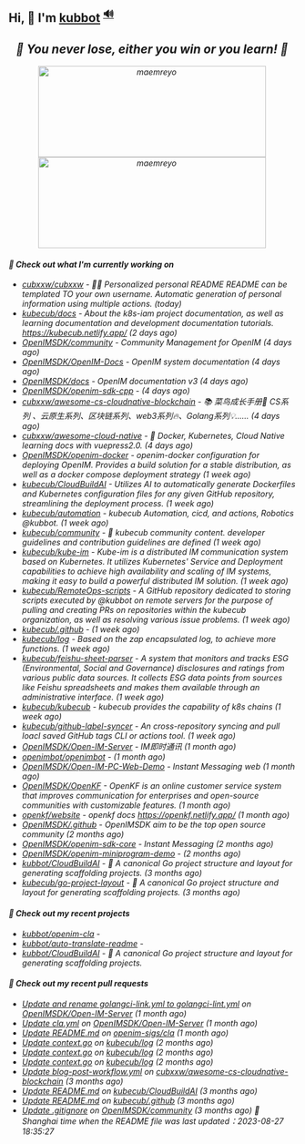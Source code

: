 ## Hi, 👋  I'm <a href="https://github.com/kubbot" target="_blank">kubbot</a> <sup><a href="https://nsddd.top" />🔊</a></sup>

<h2 align="center"><em>🌟 You never lose, either you win or you learn!<em> 💪</h2>

<p align="center">
	<img src="https://github-readme-stats.vercel.app/api?username=kubbot&theme=dracula&show_icons=true" alt="maemreyo" width="400" height="160" />
	<img src="http://github-readme-streak-stats.herokuapp.com?user=kubbot&theme=dracula&hide_border=false" alt="maemreyo" width="400" height="160"/>
</p>

</p>

#### 👷 Check out what I'm currently working on

- [cubxxw/cubxxw](https://github.com/cubxxw/cubxxw) - 🏄‍♂️ Personalized personal README README can be templated TO your own username. Automatic generation of personal information using multiple actions.    (today)
- [kubecub/docs](https://github.com/kubecub/docs) - About the k8s-iam project documentation, as well as learning documentation and development documentation tutorials. https://kubecub.netlify.app/ (2 days ago)
- [OpenIMSDK/community](https://github.com/OpenIMSDK/community) - Community Management for OpenIM (4 days ago)
- [OpenIMSDK/OpenIM-Docs](https://github.com/OpenIMSDK/OpenIM-Docs) - OpenIM system documentation (4 days ago)
- [OpenIMSDK/docs](https://github.com/OpenIMSDK/docs) - OpenIM documentation v3 (4 days ago)
- [OpenIMSDK/openim-sdk-cpp](https://github.com/OpenIMSDK/openim-sdk-cpp) -  (4 days ago)
- [cubxxw/awesome-cs-cloudnative-blockchain](https://github.com/cubxxw/awesome-cs-cloudnative-blockchain) - 📚 菜鸟成长手册🚀  CS系列 、云原生系列、区块链系列、web3系列🔥、Golang系列💡...... (4 days ago)
- [cubxxw/awesome-cloud-native](https://github.com/cubxxw/awesome-cloud-native) - 🐋 Docker, Kubernetes, Cloud Native learning docs with vuepress2.0.    (4 days ago)
- [OpenIMSDK/openim-docker](https://github.com/OpenIMSDK/openim-docker) - openim-docker configuration for deploying OpenIM. Provides a build solution for a stable distribution, as well as a docker compose deployment strategy (1 week ago)
- [kubecub/CloudBuildAI](https://github.com/kubecub/CloudBuildAI) - Utilizes AI to automatically generate Dockerfiles and Kubernetes configuration files for any given GitHub repository, streamlining the deployment process. (1 week ago)
- [kubecub/automation](https://github.com/kubecub/automation) - kubecub Automation, cicd, and actions, Robotics @kubbot. (1 week ago)
- [kubecub/community](https://github.com/kubecub/community) - 🚀 kubecub community content. developer guidelines and contribution guidelines are defined (1 week ago)
- [kubecub/kube-im](https://github.com/kubecub/kube-im) - Kube-im is a distributed IM communication system based on Kubernetes. It utilizes Kubernetes&#39; Service and Deployment capabilities to achieve high availability and scaling of IM systems, making it easy to build a powerful distributed IM solution. (1 week ago)
- [kubecub/RemoteOps-scripts](https://github.com/kubecub/RemoteOps-scripts) - A GitHub repository dedicated to storing scripts executed by @kubbot on remote servers for the purpose of pulling and creating PRs on repositories within the kubecub organization, as well as resolving various issue problems. (1 week ago)
- [kubecub/.github](https://github.com/kubecub/.github) -  (1 week ago)
- [kubecub/log](https://github.com/kubecub/log) - Based on the zap encapsulated log, to achieve more functions.  (1 week ago)
- [kubecub/feishu-sheet-parser](https://github.com/kubecub/feishu-sheet-parser) - A system that monitors and tracks ESG (Environmental, Social and Governance) disclosures and ratings from various public data sources. It collects ESG data points from sources like Feishu spreadsheets and makes them available through an administrative interface. (1 week ago)
- [kubecub/kubecub](https://github.com/kubecub/kubecub) - kubecub provides the capability of k8s chains (1 week ago)
- [kubecub/github-label-syncer](https://github.com/kubecub/github-label-syncer) - An cross-repository syncing and pull loacl saved GitHub tags CLI or actions tool. (1 week ago)
- [OpenIMSDK/Open-IM-Server](https://github.com/OpenIMSDK/Open-IM-Server) - IM即时通讯 (1 month ago)
- [openimbot/openimbot](https://github.com/openimbot/openimbot) -  (1 month ago)
- [OpenIMSDK/Open-IM-PC-Web-Demo](https://github.com/OpenIMSDK/Open-IM-PC-Web-Demo) - Instant Messaging web (1 month ago)
- [OpenIMSDK/OpenKF](https://github.com/OpenIMSDK/OpenKF) - OpenKF is an online customer service system that improves communication for enterprises and open-source communities with customizable features. (1 month ago)
- [openkf/website](https://github.com/openkf/website) - openkf docs https://openkf.netlify.app/ (1 month ago)
- [OpenIMSDK/.github](https://github.com/OpenIMSDK/.github) - OpenIMSDK aim to be the top open source community (2 months ago)
- [OpenIMSDK/openim-sdk-core](https://github.com/OpenIMSDK/openim-sdk-core) - Instant Messaging (2 months ago)
- [OpenIMSDK/openim-miniprogram-demo](https://github.com/OpenIMSDK/openim-miniprogram-demo) -  (2 months ago)
- [kubbot/CloudBuildAI](https://github.com/kubbot/CloudBuildAI) - 🔮 A canonical Go project structure and layout for generating scaffolding projects. (3 months ago)
- [kubecub/go-project-layout](https://github.com/kubecub/go-project-layout) - 🔮 A canonical Go project structure and layout for generating scaffolding projects.    (3 months ago)

#### 🌱 Check out my recent projects

- [kubbot/openim-cla](https://github.com/kubbot/openim-cla) - 
- [kubbot/auto-translate-readme](https://github.com/kubbot/auto-translate-readme) - 
- [kubbot/CloudBuildAI](https://github.com/kubbot/CloudBuildAI) - 🔮 A canonical Go project structure and layout for generating scaffolding projects.

#### 🔨 Check out my recent pull requests

- [Update and rename golangci-link.yml to golangci-lint.yml](https://github.com/OpenIMSDK/Open-IM-Server/pull/637) on [OpenIMSDK/Open-IM-Server](https://github.com/OpenIMSDK/Open-IM-Server) (1 month ago)
- [Update cla.yml](https://github.com/OpenIMSDK/Open-IM-Server/pull/634) on [OpenIMSDK/Open-IM-Server](https://github.com/OpenIMSDK/Open-IM-Server) (1 month ago)
- [Update README.md](https://github.com/openim-sigs/cla/pull/6) on [openim-sigs/cla](https://github.com/openim-sigs/cla) (1 month ago)
- [Update context.go](https://github.com/kubecub/log/pull/14) on [kubecub/log](https://github.com/kubecub/log) (2 months ago)
- [Update context.go](https://github.com/kubecub/log/pull/8) on [kubecub/log](https://github.com/kubecub/log) (2 months ago)
- [Update context.go](https://github.com/kubecub/log/pull/7) on [kubecub/log](https://github.com/kubecub/log) (2 months ago)
- [Update blog-post-workflow.yml](https://github.com/cubxxw/awesome-cs-cloudnative-blockchain/pull/25) on [cubxxw/awesome-cs-cloudnative-blockchain](https://github.com/cubxxw/awesome-cs-cloudnative-blockchain) (3 months ago)
- [Update README.md](https://github.com/kubecub/CloudBuildAI/pull/16) on [kubecub/CloudBuildAI](https://github.com/kubecub/CloudBuildAI) (3 months ago)
- [Update README.md](https://github.com/kubecub/.github/pull/1) on [kubecub/.github](https://github.com/kubecub/.github) (3 months ago)
- [Update .gitignore](https://github.com/OpenIMSDK/community/pull/21) on [OpenIMSDK/community](https://github.com/OpenIMSDK/community) (3 months ago)
 🚀 Shanghai time when the README file was last updated：2023-08-27 18:35:27

